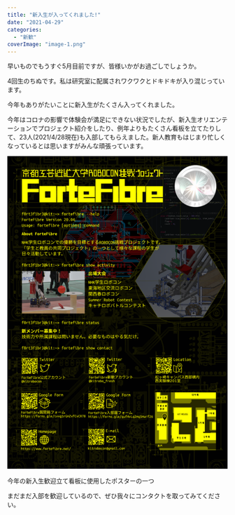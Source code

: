 ```yaml
---
title: "新入生が入ってくれました!"
date: "2021-04-29"
categories: 
  - "新歓"
coverImage: "image-1.png"
---
```


早いものでもうすぐ5月目前ですが、皆様いかがお過ごしでしょうか。

4回生のちぬです。私は研究室に配属されワクワクとドキドキが入り混じっています。

今年もありがたいことに新入生がたくさん入ってくれました。

今年はコロナの影響で体験会が満足にできない状況でしたが、新入生オリエンテーションでプロジェクト紹介をしたり、例年よりもたくさん看板を立てたりして、23人(2021/4/28現在)も入部してもらえました。新人教育もはじまり忙しくなっているとは思いますがみんな頑張っています。

[![](images/image-1.png)](https://www.fortefibre.net/blog/wp-content/uploads/2021/04/image-1.png)

今年の新入生歓迎立て看板に使用したポスターの一つ

まだまだ入部を歓迎しているので、ぜひ我々にコンタクトを取ってみてください。
